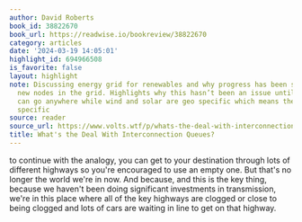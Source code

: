 ```yaml
---
author: David Roberts
book_id: 38822670
book_url: https://readwise.io/bookreview/38822670
category: articles
date: '2024-03-19 14:05:01'
highlight_id: 694966508
is_favorite: false
layout: highlight
note: Discussing energy grid for renewables and why progress has been slow to add
  new nodes in the grid. Highlights why this hasn’t been an issue until now. Gas plants
  can go anywhere while wind and solar are geo specific which means they are grid
  specific
source: reader
source_url: https://www.volts.wtf/p/whats-the-deal-with-interconnection?utm_source=substack&utm_campaign=post_embed&utm_medium=email
title: What's the Deal With Interconnection Queues?
---
```


to continue with the analogy, you can get to your destination through lots of different highways so you're encouraged to use an empty one. But that's no longer the world we're in now. And because, and this is the key thing, because we haven't been doing significant investments in transmission, we're in this place where all of the key highways are clogged or close to being clogged and lots of cars are waiting in line to get on that highway.
